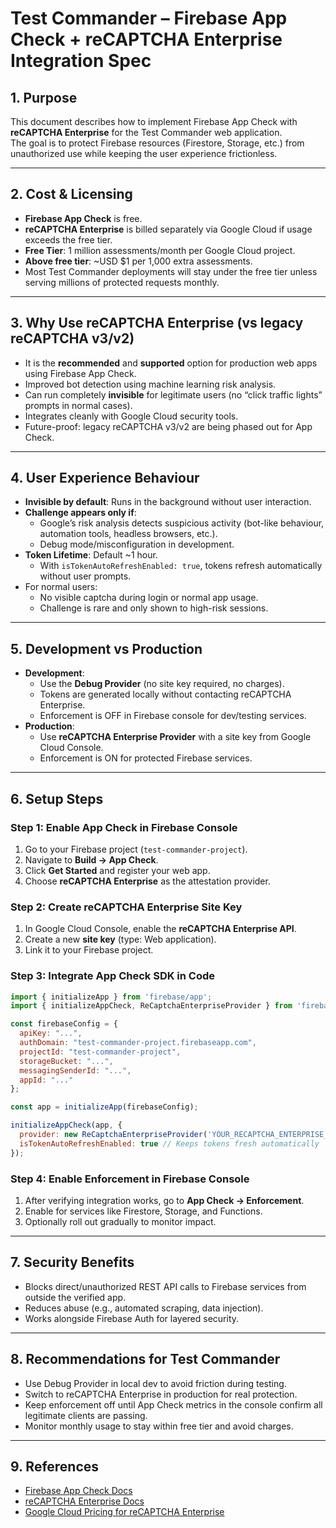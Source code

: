 # Test Commander – Firebase App Check + reCAPTCHA Enterprise Integration Spec

## 1. Purpose

This document describes how to implement Firebase App Check with **reCAPTCHA Enterprise** for the Test Commander web application.  
The goal is to protect Firebase resources (Firestore, Storage, etc.) from unauthorized use while keeping the user experience frictionless.

---

## 2. Cost & Licensing

- **Firebase App Check** is free.
- **reCAPTCHA Enterprise** is billed separately via Google Cloud if usage exceeds the free tier.
- **Free Tier**: 1 million assessments/month per Google Cloud project.
- **Above free tier**: ~USD $1 per 1,000 extra assessments.
- Most Test Commander deployments will stay under the free tier unless serving millions of protected requests monthly.

---

## 3. Why Use reCAPTCHA Enterprise (vs legacy reCAPTCHA v3/v2)

- It is the **recommended** and **supported** option for production web apps using Firebase App Check.
- Improved bot detection using machine learning risk analysis.
- Can run completely **invisible** for legitimate users (no “click traffic lights” prompts in normal cases).
- Integrates cleanly with Google Cloud security tools.
- Future-proof: legacy reCAPTCHA v3/v2 are being phased out for App Check.

---

## 4. User Experience Behaviour

- **Invisible by default**: Runs in the background without user interaction.
- **Challenge appears only if**:
  - Google’s risk analysis detects suspicious activity (bot-like behaviour, automation tools, headless browsers, etc.).
  - Debug mode/misconfiguration in development.
- **Token Lifetime**: Default ~1 hour.
  - With `isTokenAutoRefreshEnabled: true`, tokens refresh automatically without user prompts.
- For normal users:
  - No visible captcha during login or normal app usage.
  - Challenge is rare and only shown to high-risk sessions.

---

## 5. Development vs Production

- **Development**:
  - Use the **Debug Provider** (no site key required, no charges).
  - Tokens are generated locally without contacting reCAPTCHA Enterprise.
  - Enforcement is OFF in Firebase console for dev/testing services.
- **Production**:
  - Use **reCAPTCHA Enterprise Provider** with a site key from Google Cloud Console.
  - Enforcement is ON for protected Firebase services.

---

## 6. Setup Steps

### Step 1: Enable App Check in Firebase Console
1. Go to your Firebase project (`test-commander-project`).
2. Navigate to **Build → App Check**.
3. Click **Get Started** and register your web app.
4. Choose **reCAPTCHA Enterprise** as the attestation provider.

### Step 2: Create reCAPTCHA Enterprise Site Key
1. In Google Cloud Console, enable the **reCAPTCHA Enterprise API**.
2. Create a new **site key** (type: Web application).
3. Link it to your Firebase project.

### Step 3: Integrate App Check SDK in Code
```javascript
import { initializeApp } from 'firebase/app';
import { initializeAppCheck, ReCaptchaEnterpriseProvider } from 'firebase/app-check';

const firebaseConfig = {
  apiKey: "...",
  authDomain: "test-commander-project.firebaseapp.com",
  projectId: "test-commander-project",
  storageBucket: "...",
  messagingSenderId: "...",
  appId: "..."
};

const app = initializeApp(firebaseConfig);

initializeAppCheck(app, {
  provider: new ReCaptchaEnterpriseProvider('YOUR_RECAPTCHA_ENTERPRISE_SITE_KEY'),
  isTokenAutoRefreshEnabled: true // Keeps tokens fresh automatically
});
```

### Step 4: Enable Enforcement in Firebase Console
1. After verifying integration works, go to **App Check → Enforcement**.
2. Enable for services like Firestore, Storage, and Functions.
3. Optionally roll out gradually to monitor impact.

---

## 7. Security Benefits

- Blocks direct/unauthorized REST API calls to Firebase services from outside the verified app.
- Reduces abuse (e.g., automated scraping, data injection).
- Works alongside Firebase Auth for layered security.

---

## 8. Recommendations for Test Commander

- Use Debug Provider in local dev to avoid friction during testing.
- Switch to reCAPTCHA Enterprise in production for real protection.
- Keep enforcement off until App Check metrics in the console confirm all legitimate clients are passing.
- Monitor monthly usage to stay within free tier and avoid charges.

---

## 9. References

- [Firebase App Check Docs](https://firebase.google.com/docs/app-check)
- [reCAPTCHA Enterprise Docs](https://cloud.google.com/recaptcha-enterprise/docs)
- [Google Cloud Pricing for reCAPTCHA Enterprise](https://cloud.google.com/recaptcha-enterprise/pricing)

